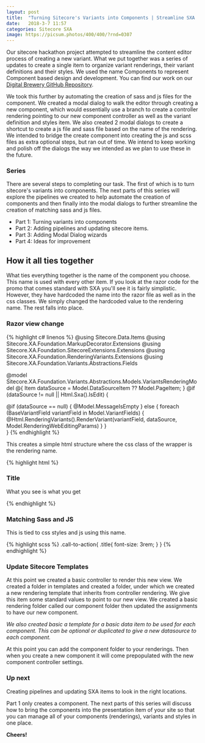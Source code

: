 ```yaml
---
layout: post
title:  "Turning Sitecore's Variants into Components | Streamline SXA | Part 1"
date:   2018-3-7 11:57
categories: Sitecore SXA
image: https://picsum.photos/400/400/?rnd=0307
---
```


Our sitecore hackathon project attempted to streamline the content editor process of creating a new variant. What we put together was a series of updates to create a single item to organize variant renderings, their variant definitions and their styles. We used the name Components to represent Component based design and development. You can find our work on our [Digital Brewery GitHub Repository](https://github.com/Boyd-B/2018-Digital-Brewery).

We took this further by automating the creation of sass and js files for the component. We created a modal dialog to walk the editor through creating a new component, which would essentially use a branch to create a controller rendering pointing to our new component controller as well as the variant definition and styles item. We also created 2 modal dialogs to create a shortcut to create a js file and sass file based on the name of the rendering. We intended to bridge the create component into creating the js and scss files as extra optional steps, but ran out of time. We intend to keep working and polish off the dialogs the way we intended as we plan to use these in the future.

### Series

There are several steps to completing our task. The first of which is to turn sitecore's variants into components. The next parts of this series will explore the pipelines we created to help automate the creation of components and then finally into the modal dialogs to further streamline the creation of matching sass and js files.

* Part 1: Turning variants into components
* Part 2: Adding pipelines and updating sitecore items.
* Part 3: Adding Modal Dialog wizards
* Part 4: Ideas for improvement

## How it all ties together

What ties everything together is the name of the component you choose. This name is used with every other item. If you look at the razor code for the promo that comes standard with SXA you'll see it is fairly simplistic. However, they have hardcoded the name into the razor file as well as in the css classes. We simply changed the hardcoded value to the rendering name. The rest falls into place.

### Razor view change

{% highlight c# linenos %}
@using Sitecore.Data.Items
@using Sitecore.XA.Foundation.MarkupDecorator.Extensions
@using Sitecore.XA.Foundation.SitecoreExtensions.Extensions
@using Sitecore.XA.Foundation.RenderingVariants.Extensions
@using Sitecore.XA.Foundation.Variants.Abstractions.Fields

@model Sitecore.XA.Foundation.Variants.Abstractions.Models.VariantsRenderingModel
@{
  Item dataSource = Model.DataSourceItem ?? Model.PageItem;
}
@if (dataSource != null || Html.Sxa().IsEdit)
{
  <div @Html.Sxa().Component(Model.Rendering.Name.ToLower().Replace(" ", "-"), Model.Attributes)>
    @if (dataSource == null)
    {
      @Model.MessageIsEmpty
    }
    else
    {
      foreach (BaseVariantField variantField in Model.VariantFields)
      {
        @Html.RenderingVariants().RenderVariant(variantField, dataSource, Model.RenderingWebEditingParams)
      }
    }
  </div>
}
{% endhighlight %}

This creates a simple html structure where the css class of the wrapper is the rendering name.

{% highlight html %}
<div class="call-to-action">
  <div class="content">
    <div class="title">
      <h3>Title</h3>
    </div>
    <div class="text">
      <p>What you see is what you get</p>
    </div>
  </div>
</div>
{% endhighlight %}

### Matching Sass and JS

This is tied to css styles and js using this name. 

{% highlight scss %}
.call-to-action{
  .title{
    font-size: 3rem;
  }
}
{% endhighlight %}

### Update Sitecore Templates

At this point we created a basic controller to render this new view. We created a folder in templates and created a folder, under which we created a new rendering template that inherits from controller rendering. We give this item some standard values to point to our new view. We created a basic rendering folder called our component folder then updated the assignments to have our new component.

*We also created basic a template for a basic data item to be used for each component. This can be optional or duplicated to give a new datasource to each component.*

At this point you can add the component folder to your renderings. Then when you create a new component it will come prepopulated with the new component controller settings.

### Up next

Creating pipelines and updating SXA items to look in the right locations.

Part 1 only creates a component. The next parts of this series will discuss how to bring the components into the presentation item of your site so that you can manage all of your components (renderings), variants and styles in one place.

**Cheers!**

